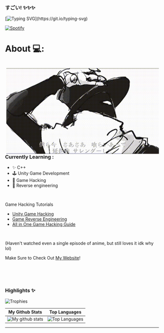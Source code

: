 ### すごい! ✨✨✨
[![Typing SVG](https://readme-typing-svg.herokuapp.com?color=%2336BCF7&lines=Everything's+gonna+be+%E3%81%A0%E3%81%84%E3%81%98%E3%82%87%E3%81%86%E3%81%B6+.)](https://git.io/typing-svg)

[![Spotify](https://novatorem.vercel.app/api/spotify)](https://open.spotify.com/track/0t3ZvGKlmYmVsDzBJAXK8C?si=633450975dfb4998)

# About 💻:
</br>
<img width="500" alt="GIF" align="right" src="https://raw.githubusercontent.com/PixelGM/PixelGM/main/assets/literary-nonsense-eve.gif">

### Currently Learning :
- ✨ C++
- 🕹️ Unity Game Development
- 🤖 Game Hacking
- 🔧 Reverse engineering

<br>

Game Hacking Tutorials
- <a href="https://github.com/imadr/Unity-game-hacking/" target="_blank">Unity Game Hacking</a>
- <a href="https://github.com/kovidomi/game-reversing/" target="_blank">Game Reverse Engineering</a>
- <a href="https://github.com/dsasmblr/game-hacking/" target="_blank">All in One Game Hacking Guide</a>

<br>


(Haven't watched even a single episode of anime, but still loves it idk why lol)

Make Sure to Check Out <a href="https://pixelgm.github.io/" target="_blank">My Website</a>!

</br>
</br>
</br>

### Highlights ✨

![Trophies](https://github-profile-trophy.vercel.app/?username=PixelGM&theme=darkhub&column=5&margin-w=15&margin-h=15)



|                                                 My Github Stats                                                 |                                                      Top Languages                                                      |
| :-------------------------------------------------------------------------------------------------------------: | :---------------------------------------------------------------------------------------------------------------------: |
| ![My github stats](https://github-readme-stats.vercel.app/api?username=PixelGM&show_icons=true&theme=radical) | ![Top Languages](https://github-readme-stats.vercel.app/api/top-langs/?username=PixelGM&layout=compact&theme=radical) |

---
